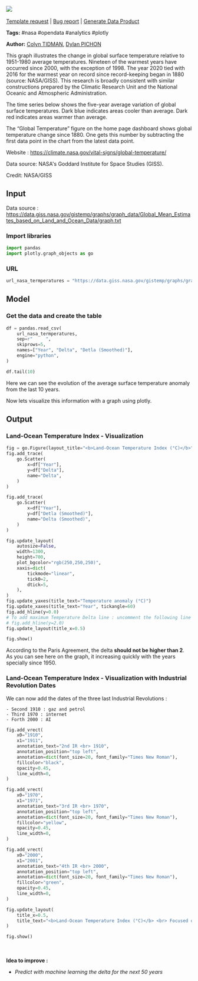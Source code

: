 <a href="https://app.naas.ai/user-redirect/naas/downloader?url=https://raw.githubusercontent.com/jupyter-naas/awesome-notebooks/master/NASA/NASA_Global_temperature.ipynb" target="_parent"><img src="https://naasai-public.s3.eu-west-3.amazonaws.com/Open_in_Naas_Lab.svg"/></a><br><br><a href="https://github.com/jupyter-naas/awesome-notebooks/issues/new?assignees=&labels=&template=template-request.md&title=Tool+-+Action+of+the+notebook+">Template request</a> | <a href="https://github.com/jupyter-naas/awesome-notebooks/issues/new?assignees=&labels=bug&template=bug_report.md&title=NASA+-+Global+temperature:+Error+short+description">Bug report</a> | <a href="https://app.naas.ai/user-redirect/naas/downloader?url=https://raw.githubusercontent.com/jupyter-naas/awesome-notebooks/master/Naas/Naas_Start_data_product.ipynb" target="_parent">Generate Data Product</a>

**Tags:** #nasa #opendata #analytics #plotly

**Author:** [Colyn TIDMAN](https://www.linkedin.com/in/colyntidman/), [Dylan PICHON](https://www.linkedin.com/in/dylan-pichon/)

This graph illustrates the change in global surface temperature relative to 1951-1980 average temperatures. Nineteen of the warmest years have occurred since 2000, with the exception of 1998. The year 2020 tied with 2016 for the warmest year on record since record-keeping began in 1880 (source: NASA/GISS). This research is broadly consistent with similar constructions prepared by the Climatic Research Unit and the National Oceanic and Atmospheric Administration.

The time series below shows the five-year average variation of global surface temperatures. Dark blue indicates areas cooler than average. Dark red indicates areas warmer than average.

The “Global Temperature” figure on the home page dashboard shows global temperature change since 1880. One gets this number by subtracting the first data point in the chart from the latest data point.

Website : https://climate.nasa.gov/vital-signs/global-temperature/

Data source: NASA's Goddard Institute for Space Studies (GISS). 

Credit: NASA/GISS

## Input

Data source : https://data.giss.nasa.gov/gistemp/graphs/graph_data/Global_Mean_Estimates_based_on_Land_and_Ocean_Data/graph.txt

### Import libraries


```python
import pandas
import plotly.graph_objects as go
```

### URL


```python
url_nasa_termperatures = "https://data.giss.nasa.gov/gistemp/graphs/graph_data/Global_Mean_Estimates_based_on_Land_and_Ocean_Data/graph.txt"
```

## Model

### Get the data and create the table


```python
df = pandas.read_csv(
    url_nasa_termperatures,
    sep=r"     ",
    skiprows=5,
    names=["Year", "Delta", "Detla (Smoothed)"],
    engine="python",
)

df.tail(10)
```

Here we can see the evolution of the average surface temperature anomaly from the last 10 years. <br>

Now lets visualize this information with a graph using plotly.

## Output

### Land-Ocean Temperature Index - Visualization


```python
fig = go.Figure(layout_title="<b>Land-Ocean Temperature Index (°C)</b>")
fig.add_trace(
    go.Scatter(
        x=df["Year"],
        y=df["Delta"],
        name="Delta",
    )
)

fig.add_trace(
    go.Scatter(
        x=df["Year"],
        y=df["Detla (Smoothed)"],
        name="Delta (Smoothed)",
    )
)

fig.update_layout(
    autosize=False,
    width=1300,
    height=700,
    plot_bgcolor="rgb(250,250,250)",
    xaxis=dict(
        tickmode="linear",
        tick0=2,
        dtick=5,
    ),
)
fig.update_yaxes(title_text="Temperature anomaly (°C)")
fig.update_xaxes(title_text="Year", tickangle=60)
fig.add_hline(y=0.0)
# To add maximum Temperature Delta line : uncomment the following line
# fig.add_hline(y=2.0)
fig.update_layout(title_x=0.5)

fig.show()
```

According to the Paris Agreement, the delta **should not be higher than 2**. As you can see here on the graph, it increasing quickly with the years specially since 1950.

### Land-Ocean Temperature Index - Visualization with Industrial Revolution Dates

We can now add the dates of the three last Industrial Revolutions :

    - Second 1910 : gaz and petrol
    - Third 1970 : internet
    - Forth 2000 : AI


```python
fig.add_vrect(
    x0="1910",
    x1="1911",
    annotation_text="2nd IR <br> 1910",
    annotation_position="top left",
    annotation=dict(font_size=20, font_family="Times New Roman"),
    fillcolor="black",
    opacity=0.45,
    line_width=0,
)

fig.add_vrect(
    x0="1970",
    x1="1971",
    annotation_text="3rd IR <br> 1970",
    annotation_position="top left",
    annotation=dict(font_size=20, font_family="Times New Roman"),
    fillcolor="yellow",
    opacity=0.45,
    line_width=0,
)

fig.add_vrect(
    x0="2000",
    x1="2001",
    annotation_text="4th IR <br> 2000",
    annotation_position="top left",
    annotation=dict(font_size=20, font_family="Times New Roman"),
    fillcolor="green",
    opacity=0.45,
    line_width=0,
)

fig.update_layout(
    title_x=0.5,
    title_text="<b>Land-Ocean Temperature Index (°C)</b> <br> Focused on Industrial Revolution Dates (IR)",
)

fig.show()
```

<br><br> **Idea to improve :**
- *Predict with machine learning the delta for the next 50 years*
